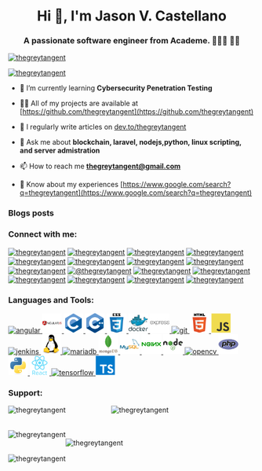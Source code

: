 <h1 align="center">Hi 👋, I'm Jason V. Castellano</h1>
<h3 align="center"> A passionate software engineer from Academe. 🧑🏻‍💻 👩‍💻 </h3>

<p align="left"> <a href="https://github.com/ryo-ma/github-profile-trophy"><img src="https://github-profile-trophy.vercel.app/?username=thegreytangent" alt="thegreytangent" /></a> </p>

<p align="left"> <a href="https://twitter.com/thegreytangent" target="blank"><img src="https://img.shields.io/twitter/follow/thegreytangent?logo=twitter&style=for-the-badge" alt="thegreytangent" /></a> </p>

- 🌱 I’m currently learning **Cybersecurity Penetration Testing**

- 👨‍💻 All of my projects are available at [https://github.com/thegreytangent](https://github.com/thegreytangent)

- 📝 I regularly write articles on [dev.to/thegreytangent](dev.to/thegreytangent)

- 💬 Ask me about **blockchain, laravel, nodejs,python, linux scripting, and server admistration**

- 📫 How to reach me **thegreytangent@gmail.com**

- 📄 Know about my experiences [https://www.google.com/search?q=thegreytangent](https://www.google.com/search?q=thegreytangent)

### Blogs posts
<!-- BLOG-POST-LIST:START -->
<!-- BLOG-POST-LIST:END -->

<h3 align="left">Connect with me:</h3>
<p align="left">
<a href="https://codepen.io/thegreytangent" target="blank"><img align="center" src="https://raw.githubusercontent.com/rahuldkjain/github-profile-readme-generator/master/src/images/icons/Social/codepen.svg" alt="thegreytangent" height="30" width="40" /></a>
<a href="https://dev.to/thegreytangent" target="blank"><img align="center" src="https://raw.githubusercontent.com/rahuldkjain/github-profile-readme-generator/master/src/images/icons/Social/devto.svg" alt="thegreytangent" height="30" width="40" /></a>
<a href="https://twitter.com/thegreytangent" target="blank"><img align="center" src="https://raw.githubusercontent.com/rahuldkjain/github-profile-readme-generator/master/src/images/icons/Social/twitter.svg" alt="thegreytangent" height="30" width="40" /></a>
<a href="https://linkedin.com/in/thegreytangent" target="blank"><img align="center" src="https://raw.githubusercontent.com/rahuldkjain/github-profile-readme-generator/master/src/images/icons/Social/linked-in-alt.svg" alt="thegreytangent" height="30" width="40" /></a>
<a href="https://stackoverflow.com/users/thegreytangent" target="blank"><img align="center" src="https://raw.githubusercontent.com/rahuldkjain/github-profile-readme-generator/master/src/images/icons/Social/stack-overflow.svg" alt="thegreytangent" height="30" width="40" /></a>
<a href="https://codesandbox.com/thegreytangent" target="blank"><img align="center" src="https://raw.githubusercontent.com/rahuldkjain/github-profile-readme-generator/master/src/images/icons/Social/codesandbox.svg" alt="thegreytangent" height="30" width="40" /></a>
<a href="https://fb.com/thegreytangent" target="blank"><img align="center" src="https://raw.githubusercontent.com/rahuldkjain/github-profile-readme-generator/master/src/images/icons/Social/facebook.svg" alt="thegreytangent" height="30" width="40" /></a>
<a href="https://www.behance.net/thegreytangent" target="blank"><img align="center" src="https://raw.githubusercontent.com/rahuldkjain/github-profile-readme-generator/master/src/images/icons/Social/behance.svg" alt="thegreytangent" height="30" width="40" /></a>
<a href="https://hashnode.com/thegreytangent" target="blank"><img align="center" src="https://raw.githubusercontent.com/rahuldkjain/github-profile-readme-generator/master/src/images/icons/Social/hashnode.svg" alt="thegreytangent" height="30" width="40" /></a>
<a href="https://medium.com/@thegreytangent" target="blank"><img align="center" src="https://raw.githubusercontent.com/rahuldkjain/github-profile-readme-generator/master/src/images/icons/Social/medium.svg" alt="@thegreytangent" height="30" width="40" /></a>
<a href="https://www.youtube.com/c/thegreytangent" target="blank"><img align="center" src="https://raw.githubusercontent.com/rahuldkjain/github-profile-readme-generator/master/src/images/icons/Social/youtube.svg" alt="thegreytangent" height="30" width="40" /></a>
<a href="https://www.hackerrank.com/thegreytangent" target="blank"><img align="center" src="https://raw.githubusercontent.com/rahuldkjain/github-profile-readme-generator/master/src/images/icons/Social/hackerrank.svg" alt="thegreytangent" height="30" width="40" /></a>
<a href="https://codeforces.com/profile/thegreytangent" target="blank"><img align="center" src="https://raw.githubusercontent.com/rahuldkjain/github-profile-readme-generator/master/src/images/icons/Social/codeforces.svg" alt="thegreytangent" height="30" width="40" /></a>
<a href="https://www.leetcode.com/thegreytangent" target="blank"><img align="center" src="https://raw.githubusercontent.com/rahuldkjain/github-profile-readme-generator/master/src/images/icons/Social/leet-code.svg" alt="thegreytangent" height="30" width="40" /></a>
<a href="https://www.topcoder.com/members/thegreytangent" target="blank"><img align="center" src="https://raw.githubusercontent.com/rahuldkjain/github-profile-readme-generator/master/src/images/icons/Social/topcoder.svg" alt="thegreytangent" height="30" width="40" /></a>
<a href="/thegreytangent" target="blank"><img align="center" src="https://raw.githubusercontent.com/rahuldkjain/github-profile-readme-generator/master/src/images/icons/Social/rss.svg" alt="thegreytangent" height="30" width="40" /></a>
</p>

<h3 align="left">Languages and Tools:</h3>
<p align="left"> <a href="https://angular.io" target="_blank" rel="noreferrer"> <img src="https://angular.io/assets/images/logos/angular/angular.svg" alt="angular" width="40" height="40"/> </a> <a href="https://angular.io" target="_blank" rel="noreferrer"> <img src="https://raw.githubusercontent.com/devicons/devicon/master/icons/angularjs/angularjs-original-wordmark.svg" alt="angularjs" width="40" height="40"/> </a> <a href="https://www.cprogramming.com/" target="_blank" rel="noreferrer"> <img src="https://raw.githubusercontent.com/devicons/devicon/master/icons/c/c-original.svg" alt="c" width="40" height="40"/> </a> <a href="https://www.w3schools.com/cpp/" target="_blank" rel="noreferrer"> <img src="https://raw.githubusercontent.com/devicons/devicon/master/icons/cplusplus/cplusplus-original.svg" alt="cplusplus" width="40" height="40"/> </a> <a href="https://www.w3schools.com/css/" target="_blank" rel="noreferrer"> <img src="https://raw.githubusercontent.com/devicons/devicon/master/icons/css3/css3-original-wordmark.svg" alt="css3" width="40" height="40"/> </a> <a href="https://www.docker.com/" target="_blank" rel="noreferrer"> <img src="https://raw.githubusercontent.com/devicons/devicon/master/icons/docker/docker-original-wordmark.svg" alt="docker" width="40" height="40"/> </a> <a href="https://expressjs.com" target="_blank" rel="noreferrer"> <img src="https://raw.githubusercontent.com/devicons/devicon/master/icons/express/express-original-wordmark.svg" alt="express" width="40" height="40"/> </a> <a href="https://git-scm.com/" target="_blank" rel="noreferrer"> <img src="https://www.vectorlogo.zone/logos/git-scm/git-scm-icon.svg" alt="git" width="40" height="40"/> </a> <a href="https://www.w3.org/html/" target="_blank" rel="noreferrer"> <img src="https://raw.githubusercontent.com/devicons/devicon/master/icons/html5/html5-original-wordmark.svg" alt="html5" width="40" height="40"/> </a> <a href="https://developer.mozilla.org/en-US/docs/Web/JavaScript" target="_blank" rel="noreferrer"> <img src="https://raw.githubusercontent.com/devicons/devicon/master/icons/javascript/javascript-original.svg" alt="javascript" width="40" height="40"/> </a> <a href="https://www.jenkins.io" target="_blank" rel="noreferrer"> <img src="https://www.vectorlogo.zone/logos/jenkins/jenkins-icon.svg" alt="jenkins" width="40" height="40"/> </a> <a href="https://www.linux.org/" target="_blank" rel="noreferrer"> <img src="https://raw.githubusercontent.com/devicons/devicon/master/icons/linux/linux-original.svg" alt="linux" width="40" height="40"/> </a> <a href="https://mariadb.org/" target="_blank" rel="noreferrer"> <img src="https://www.vectorlogo.zone/logos/mariadb/mariadb-icon.svg" alt="mariadb" width="40" height="40"/> </a> <a href="https://www.mongodb.com/" target="_blank" rel="noreferrer"> <img src="https://raw.githubusercontent.com/devicons/devicon/master/icons/mongodb/mongodb-original-wordmark.svg" alt="mongodb" width="40" height="40"/> </a> <a href="https://www.mysql.com/" target="_blank" rel="noreferrer"> <img src="https://raw.githubusercontent.com/devicons/devicon/master/icons/mysql/mysql-original-wordmark.svg" alt="mysql" width="40" height="40"/> </a> <a href="https://www.nginx.com" target="_blank" rel="noreferrer"> <img src="https://raw.githubusercontent.com/devicons/devicon/master/icons/nginx/nginx-original.svg" alt="nginx" width="40" height="40"/> </a> <a href="https://nodejs.org" target="_blank" rel="noreferrer"> <img src="https://raw.githubusercontent.com/devicons/devicon/master/icons/nodejs/nodejs-original-wordmark.svg" alt="nodejs" width="40" height="40"/> </a> <a href="https://opencv.org/" target="_blank" rel="noreferrer"> <img src="https://www.vectorlogo.zone/logos/opencv/opencv-icon.svg" alt="opencv" width="40" height="40"/> </a> <a href="https://www.php.net" target="_blank" rel="noreferrer"> <img src="https://raw.githubusercontent.com/devicons/devicon/master/icons/php/php-original.svg" alt="php" width="40" height="40"/> </a> <a href="https://www.python.org" target="_blank" rel="noreferrer"> <img src="https://raw.githubusercontent.com/devicons/devicon/master/icons/python/python-original.svg" alt="python" width="40" height="40"/> </a> <a href="https://reactjs.org/" target="_blank" rel="noreferrer"> <img src="https://raw.githubusercontent.com/devicons/devicon/master/icons/react/react-original-wordmark.svg" alt="react" width="40" height="40"/> </a> <a href="https://www.tensorflow.org" target="_blank" rel="noreferrer"> <img src="https://www.vectorlogo.zone/logos/tensorflow/tensorflow-icon.svg" alt="tensorflow" width="40" height="40"/> </a> <a href="https://www.typescriptlang.org/" target="_blank" rel="noreferrer"> <img src="https://raw.githubusercontent.com/devicons/devicon/master/icons/typescript/typescript-original.svg" alt="typescript" width="40" height="40"/> </a> </p>

<h3 align="left">Support:</h3>
<p><a href="https://www.buymeacoffee.com/thegreytangent"> <img align="left" src="https://cdn.buymeacoffee.com/buttons/v2/default-yellow.png" height="50" width="210" alt="thegreytangent" /></a><a href="https://ko-fi.com/thegreytangent"> <img align="left" src="https://cdn.ko-fi.com/cdn/kofi3.png?v=3" height="50" width="210" alt="thegreytangent" /></a></p><br><br>

<p><img align="left" src="https://github-readme-stats.vercel.app/api/top-langs?username=thegreytangent&show_icons=true&locale=en&layout=compact" alt="thegreytangent" /></p>

<p>&nbsp;<img align="center" src="https://github-readme-stats.vercel.app/api?username=thegreytangent&show_icons=true&locale=en" alt="thegreytangent" /></p>

<p><img align="center" src="https://github-readme-streak-stats.herokuapp.com/?user=thegreytangent&" alt="thegreytangent" /></p>
